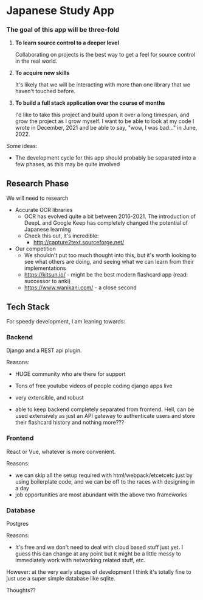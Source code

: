 # Japanese Study App

### The goal of this app will be three-fold

1. **To learn source control to a deeper level**

   Collaborating on projects is the best way to get a feel for source control in the real world. 

2. **To acquire new skills**

   It's likely that we will be interacting with more than one library that we haven't touched before.

3. **To build a full stack application over the course of months**

   I'd like to take this project and build upon it over a long timespan, and grow the project as I grow myself. I want to be able to look at my code I wrote in December, 2021 and be able to say, "wow, I was bad..." in June, 2022.



Some ideas:

- The development cycle for this app should probably be separated into a few phases, as this may be quite involved

## Research Phase

We will need to research

- Accurate OCR libraries 
  - OCR has evolved quite a bit between 2016-2021. The introduction of DeepL and Google Keep has completely changed the potential of Japanese learning
  - Check this out, it's incredible:
    - http://capture2text.sourceforge.net/
- Our competition
  - We shouldn't put too much thought into this, but it's worth looking to see what others are doing, and seeing what we can learn from their implementations
  - https://kitsun.io/ - might be the best modern flashcard app (read: successor to anki)
  - https://www.wanikani.com/ - a close second

## Tech Stack

For speedy development, I am leaning towards:

### Backend

Django and a REST api plugin.

Reasons:

- HUGE community who are there for support
- Tons of free youtube videos of people coding django apps live

- very extensible, and robust
- able to keep backend completely separated from frontend. Hell, can be used extensively as just an API gateway to authenticate users and store their flashcard history and nothing more???

### Frontend

React or Vue, whatever is more convenient.

Reasons: 

- we can skip all the setup required with html/webpack/etcetcetc just by using boilerplate code, and we can be off to the races with designing in a day
- job opportunities are most abundant with the above two frameworks

### Database

Postgres

Reasons:

- It's free and we don't need to deal with cloud based stuff just yet. I guess this can change at any point but it might be a little messy to immediately work with networking related stuff, etc.

However: at the very early stages of development I think it's totally fine to just use a super simple database like sqlite. 



Thoughts??